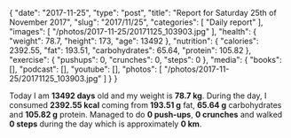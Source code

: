 {
    "date": "2017-11-25",
    "type": "post",
    "title": "Report for Saturday 25th of November 2017",
    "slug": "2017\/11\/25",
    "categories": [
        "Daily report"
    ],
    "images": [
        "\/photos\/2017-11-25\/20171125_103903.jpg"
    ],
    "health": {
        "weight": 78.7,
        "height": 173,
        "age": 13492
    },
    "nutrition": {
        "calories": 2392.55,
        "fat": 193.51,
        "carbohydrates": 65.64,
        "protein": 105.82
    },
    "exercise": {
        "pushups": 0,
        "crunches": 0,
        "steps": 0
    },
    "media": {
        "books": [],
        "podcast": [],
        "youtube": [],
        "photos": [
            "\/photos\/2017-11-25\/20171125_103903.jpg"
        ]
    }
}

Today I am <strong>13492 days</strong> old and my weight is <strong>78.7 kg</strong>. During the day, I consumed <strong>2392.55 kcal</strong> coming from <strong>193.51 g</strong> fat, <strong>65.64 g</strong> carbohydrates and <strong>105.82 g</strong> protein. Managed to do <strong>0 push-ups</strong>, <strong>0 crunches</strong> and walked <strong>0 steps</strong> during the day which is approximately <strong>0 km</strong>.